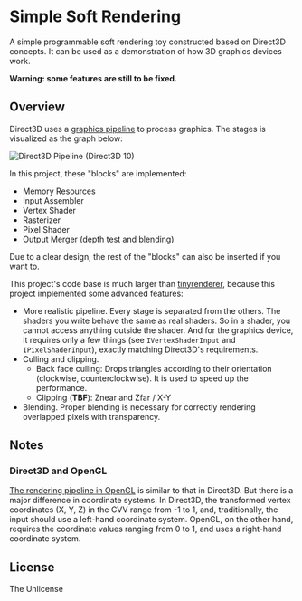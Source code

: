 # Simple Soft Rendering

A simple programmable soft rendering toy constructed based on Direct3D concepts.
It can be used as a demonstration of how 3D graphics devices work. 

**Warning: some features are still to be fixed.**

## Overview

Direct3D uses a [graphics pipeline](https://msdn.microsoft.com/en-us/library/windows/desktop/ff476882.aspx) to process
graphics. The stages is visualized as the graph below:

![Direct3D Pipeline (Direct3D 10)](https://msdn.microsoft.com/dynimg/IC340510.jpg)

In this project, these "blocks" are implemented:

- Memory Resources
- Input Assembler
- Vertex Shader
- Rasterizer
- Pixel Shader
- Output Merger (depth test and blending)

Due to a clear design, the rest of the "blocks" can also be inserted if you want to.

This project's code base is much larger than [tinyrenderer](https://github.com/ssloy/tinyrenderer), because this project
implemented some advanced features:

- More realistic pipeline. Every stage is separated from the others. The shaders you write behave the same as real shaders.
So in a shader, you cannot access anything outside the shader. And for the graphics device, it requires only a few things
(see `IVertexShaderInput` and `IPixelShaderInput`), exactly matching Direct3D's requirements.
- Culling and clipping.
  - Back face culling: Drops triangles according to their orientation (clockwise, counterclockwise). It is used to
  speed up the performance.
  - Clipping (**TBF**): Znear and Zfar / X-Y
- Blending. Proper blending is necessary for correctly rendering overlapped pixels with transparency.

## Notes

### Direct3D and OpenGL

[The rendering pipeline in OpenGL](https://www.khronos.org/opengl/wiki/Rendering_Pipeline_Overview) is similar to that
in Direct3D. But there is a major difference in coordinate systems. In Direct3D, the transformed vertex coordinates (X, Y, Z)
in the CVV range from -1 to 1, and, traditionally, the input should use a left-hand coordinate system. OpenGL, on the
other hand, requires the coordinate values ranging from 0 to 1, and uses a right-hand coordinate system.

## License

The Unlicense
